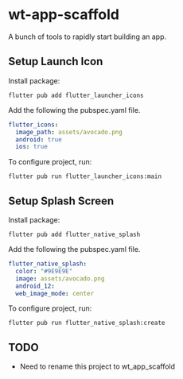 # wt-app-scaffold
A bunch of tools to rapidly start building an app.

## Setup Launch Icon

Install package: 
```shell
flutter pub add flutter_launcher_icons
```

Add the following the pubspec.yaml file.

```yaml
flutter_icons:
  image_path: assets/avocado.png
  android: true
  ios: true
```

To configure project, run:
```shell
flutter pub run flutter_launcher_icons:main
```
## Setup Splash Screen

Install package:

```shell
flutter pub add flutter_native_splash
```

Add the following the pubspec.yaml file.

```yaml
flutter_native_splash:
  color: "#9E9E9E"
  image: assets/avocado.png
  android_12:
  web_image_mode: center
```

To configure project, run: 
```shell
flutter pub run flutter_native_splash:create
```

## TODO

- Need to rename this project to wt_app_scaffold